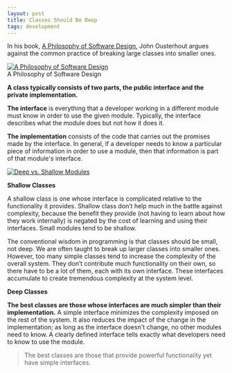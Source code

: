 ```yaml
---
layout: post
title: Classes Should Be Deep
tags: development
---
```


In his book, [A Philosophy of Software Design](https://www.amazon.ca/Philosophy-Software-Design-John-Ousterhout/dp/1732102201/ref=sr_1_1?dchild=1&keywords=a+philosophy+of+software+design&qid=1614756800&sr=8-1), John Ousterhout argues against the common practice of breaking large classes into smaller ones.

<div class="book">
  <a target="_blank" href="{{site.bookshelf}}/philosophy_of_software_design.jpg">
    <img src="{{site.bookshelf}}/philosophy_of_software_design.jpg" alt="A Philosophy of Software Design">
  </a>
  <div class="caption">A Philosophy of Software Design</div>
</div>  

**A class typically consists of two parts, the public interface and the private implementation.**

**The interface** is everything that a developer working in a different module must know in order to use the given module. Typically, the interface describes what the module does but not how it does it.

**The implementation** consists of the code that carries out the promises made by the interface. In general, if a developer needs to know a particular piece of information in order to use a module, then that information is part of that module's interface.

<div class="random centered">
  <a target="_blank" href="{{site.photos}}/deep_modules.jpg">
    <img src="{{site.photos}}/deep_modules.jpg" alt="Deep vs. Shallow Modules">
  </a>
</div>

**Shallow Classes**

A shallow class is one whose interface is complicated relative to the functionality it provides. Shallow class don’t help much in the battle against complexity, because the benefit they provide (not having to learn about how they work internally) is negated by the cost of learning and using their interfaces. Small modules tend to be shallow.

The conventional wisdom in programming is that classes should be small, not deep. We are often taught to break up larger classes into smaller ones. However, too many simple classes tend to increase the complexity of the overall system. They don’t contribute much functionality on their own, so there have to be a lot of them, each with its own interface. These interfaces accumulate to create tremendous complexity at the system level.

**Deep Classes**

**The best classes are those whose interfaces are much simpler than their implementation.** A simple interface minimizes the complexity imposed on the rest of the system. It also reduces the impact of the change in the implementation; as long as the interface doesn't change, no other modules need to know. A clearly defined interface tells exactly what developers need to know to use the module.

> The best classes are those that provide powerful functionality yet have simple interfaces.